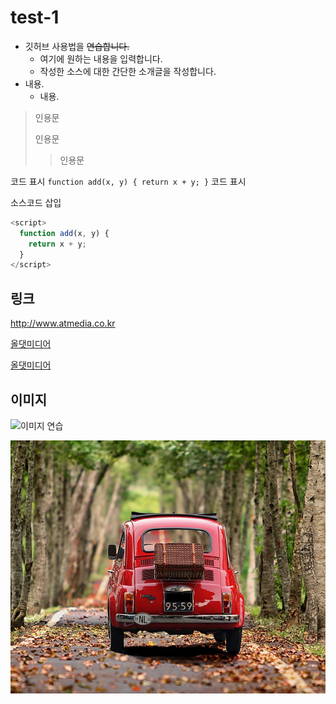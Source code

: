 # test-1
- 깃허브 사용법을 ~~연습합니다.~~
  - 여기에 원하는 내용을 입력합니다.
  - 작성한 소스에 대한 간단한 소개글을 작성합니다.
- 내용.
  - 내용.

>인용문
>
>인용문
>>인용문

코드 표시 `function add(x, y) { return x + y; }` 코드 표시

소스코드 삽입

```javascript
<script>
  function add(x, y) {
    return x + y;
  }
</script>
```

## 링크
<http://www.atmedia.co.kr>

[올댓미디어](http://www.atmedia.co.kr)

[올댓미디어](http://www.atmedia.co.kr, "올댓미디어")

## 이미지
![이미지 연습](https://www.google.com/images/branding/googlelogo/1x/googlelogo_color_272x92dp.png)

![자동차](./images/car.jpg)
